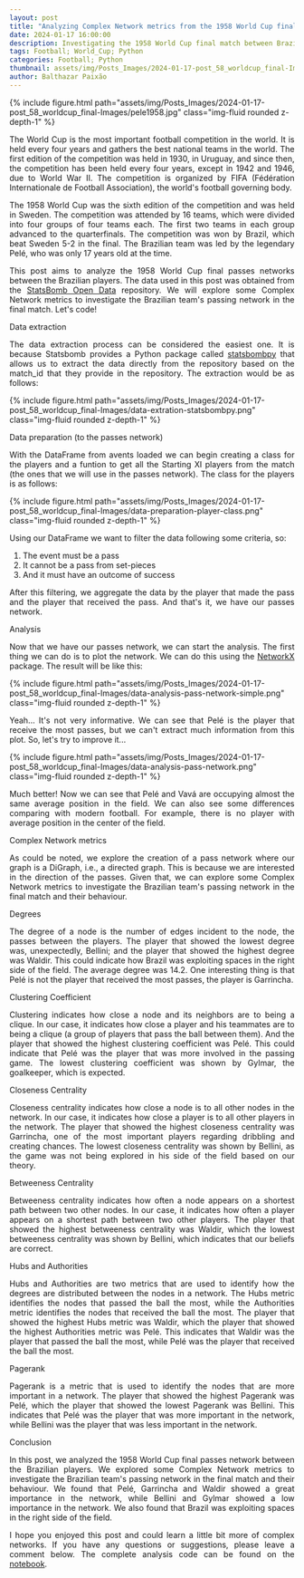 ```yaml
---
layout: post
title: "Analyzing Complex Network metrics from the 1958 World Cup final"
date: 2024-01-17 16:00:00
description: Investigating the 1958 World Cup final match between Brazil and Sweden using Complex Network metrics.
tags: Football; World_Cup; Python
categories: Football; Python
thumbnail: assets/img/Posts_Images/2024-01-17-post_58_worldcup_final-Images/pele1958.jpg
author: Balthazar Paixão
---
```


{% include figure.html path="assets/img/Posts_Images/2024-01-17-post_58_worldcup_final-Images/pele1958.jpg" class="img-fluid rounded z-depth-1" %}

<p align="justify">
The World Cup is the most important football competition in the world. It is held every four years and gathers the best national teams in the world. The first edition of the competition was held in 1930, in Uruguay, and since then, the competition has been held every four years, except in 1942 and 1946, due to World War II. The competition is organized by FIFA (Fédération Internationale de Football Association), the world's football governing body.
</p>

<p align="justify">
The 1958 World Cup was the sixth edition of the competition and was held in Sweden. The competition was attended by 16 teams, which were divided into four groups of four teams each. The first two teams in each group advanced to the quarterfinals. The competition was won by Brazil, which beat Sweden 5-2 in the final. The Brazilian team was led by the legendary Pelé, who was only 17 years old at the time.
</p>

<p align="justify">
This post aims to analyze the 1958 World Cup final passes networks between the Brazilian players. The data used in this post was obtained from the <a href="https://github.com/statsbomb/open-data" target="_blank">StatsBomb Open Data</a> repository. We will explore some Complex Network metrics to investigate the Brazilian team's passing network in the final match. Let's code!
</p>

Data extraction

<p align="justify">
The data extraction process can be considered the easiest one. It is because Statsbomb provides a Python package called <a href="https://github.com/statsbomb/statsbombpy" target="_blank">statsbombpy</a> that allows us to extract the data directly from the repository based on the match_id that they provide in the repository. The extraction would be as follows:
</p>

{% include figure.html path="assets/img/Posts_Images/2024-01-17-post_58_worldcup_final-Images/data-extration-statsbombpy.png" class="img-fluid rounded z-depth-1" %}

Data preparation (to the passes network)

<p align="justify">
With the DataFrame from avents loaded we can begin creating a class for the players and a funtion to get all the Starting XI players from the match (the ones that we will use in the passes network). The class for the players is as follows:
</p>

{% include figure.html path="assets/img/Posts_Images/2024-01-17-post_58_worldcup_final-Images/data-preparation-player-class.png" class="img-fluid rounded z-depth-1" %}

<p align="justify">
Using our DataFrame we want to filter the data following some criteria, so:
<ol>
  <li>The event must be a pass</li>
  <li>It cannot be a pass from set-pieces</li>
  <li>And it must have an outcome of success</li>
</ol>

</p>

<p align="justify">
After this filtering, we aggregate the data by the player that made the pass and the player that received the pass. And that's it, we have our passes network.  
</p>

Analysis

<p align="justify">
Now that we have our passes network, we can start the analysis. The first thing we can do is to plot the network. We can do this using the <a href="https://networkx.org/" target="_blank">NetworkX</a> package. The result will be like this:
</p>
{% include figure.html path="assets/img/Posts_Images/2024-01-17-post_58_worldcup_final-Images/data-analysis-pass-network-simple.png" class="img-fluid rounded z-depth-1" %}

<p align="justify">
Yeah... It's not very informative. We can see that Pelé is the player that receive the most passes, but we can't extract much information from this plot. So, let's try to improve it...
</p>

{% include figure.html path="assets/img/Posts_Images/2024-01-17-post_58_worldcup_final-Images/data-analysis-pass-network.png" class="img-fluid rounded z-depth-1" %}

<p align="justify">
Much better! Now we can see that Pelé and Vavá are occupying almost the same average position in the field. We can also see some differences comparing with modern football. For example, there is no player with average position in the center of the field.
</p>

Complex Network metrics

<p align="justify">
As could be noted, we explore the creation of a pass network where our graph is a DiGraph, i.e., a directed graph. This is because we are interested in the direction of the passes. Given that, we can explore some Complex Network metrics to investigate the Brazilian team's passing network in the final match and their behaviour.
</p>


Degrees
<p align="justify">
The degree of a node is the number of edges incident to the node, the passes between the players. The player that showed the lowest degree was, unexpectedly, Bellini; and the player that showed the highest degree was Waldir. This could indicate how Brazil was exploiting spaces in the right side of the field. The average degree was 14.2. One interesting thing is that Pelé is not the player that received the most passes, the player is Garrincha.
</p>

Clustering Coefficient
<p align="justify">
Clustering indicates how close a node and its neighbors are to being a clique. In our case, it indicates how close a player and his teammates are to being a clique (a group of players that pass the ball between them). And the player that showed the highest clustering coefficient was Pelé. This could indicate that Pelé was the player that was more involved in the passing game. The lowest clustering coefficient was shown by Gylmar, the goalkeeper, which is expected.
</p>

Closeness Centrality
<p align="justify">
Closeness centrality indicates how close a node is to all other nodes in the network. In our case, it indicates how close a player is to all other players in the network. The player that showed the highest closeness centrality was Garrincha, one of the most important players regarding dribbling and creating chances. The lowest closeness centrality was shown by Bellini, as the game was not being explored in his side of the field based on our theory.
</p>

Betweeness Centrality
<p align="justify">
Betweeness centrality indicates how often a node appears on a shortest path between two other nodes. In our case, it indicates how often a player appears on a shortest path between two other players. The player that showed the highest betweeness centrality was Waldir, which the lowest betweeness centrality was shown by Bellini, which indicates that our beliefs are correct.
</p>

Hubs and Authorities
<p align="justify">
Hubs and Authorities are two metrics that are used to identify how the degrees are distributed between the nodes in a network. The Hubs metric identifies the nodes that passed the ball the most, while the Authorities metric identifies the nodes that received the ball the most. The player that showed the highest Hubs metric was Waldir, which the player that showed the highest Authorities metric was Pelé. This indicates that Waldir was the player that passed the ball the most, while Pelé was the player that received the ball the most.
</p>

Pagerank
<p align="justify">
Pagerank is a metric that is used to identify the nodes that are more important in a network. The player that showed the highest Pagerank was Pelé, which the player that showed the lowest Pagerank was Bellini. This indicates that Pelé was the player that was more important in the network, while Bellini was the player that was less important in the network.
</p>


Conclusion
<p align="justify">
In this post, we analyzed the 1958 World Cup final passes network between the Brazilian players. We explored some Complex Network metrics to investigate the Brazilian team's passing network in the final match and their behaviour. We found that Pelé, Garrincha and Waldir showed a great importance in the network, while Bellini and Gylmar showed a low importance in the network. We also found that Brazil was exploiting spaces in the right side of the field.
</p>

<p align="justify">
I hope you enjoyed this post and could learn a little bit more of complex networks. If you have any questions or suggestions, please leave a comment below. The complete analysis code can be found on the <a href="https://github.com/balthapaixao/football-networks/blob/main/analysis/others/public/complex-network-analysis-1958-brazil.ipynb ">notebook</a>.
</p>
